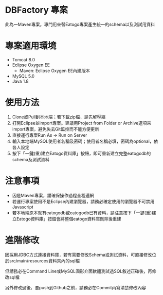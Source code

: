 # DBFactory 專案

此為一Maven專案，專門用來替Eatogo專案產生統一的schema以及測試用資料

# 專案適用環境

- Tomcat 8.0
- Eclipse Oxygen EE
  - Maven: Eclipse Oxygen EE內建版本
- MySQL 5.0
- Java 1.8

# 使用方法

1. Clone或Pull到本地端；若下載zip檔，請先解壓縮
2. 打開Eclipse並import專案。建議用Project from Folder or Archive選項來import專案，避免失去Git監控而不能方便更新
3. 直接運行專案Run As -> Run on Server
4. 輸入本地端MySQL使用者名稱及密碼；使用者名稱必填，密碼為optional，依各人設定
5. 按下「一鍵(重)建立Eatogo資料庫」按鈕，即可重新建立完整eatogodb的schema及測試資料

# 注意事項

- 因是Maven專案，請確保操作過程全程連網
- 若運行專案使用不是Eclipse內建瀏覽器，請務必確定使用的瀏覽器不可禁用Javascript
- 若本地端原本就有eatogodb或eatogodb已有資料，請注意按下「一鍵(重)建立Eatogo資料庫」按鈕會將整個eatogo資料庫刪除後重建

# 進階修改

因採用JDBC方式連接資料庫，若有需要修改Schema或測試資料，可直接修改位於src/main/resources資料夾內的sql檔

但請務必在Command Line或MySQL圖形介面軟體測試過SQL敘述正確後，再修改sql檔

另外修改過後，要push到Github之前，請務必在Commit內寫清楚修改內容
